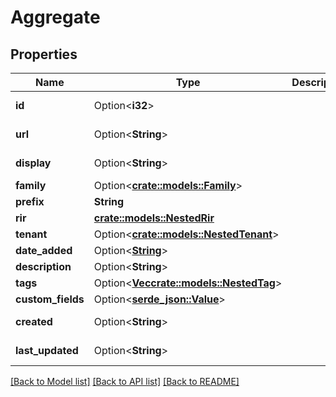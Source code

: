 # Aggregate

## Properties

Name | Type | Description | Notes
------------ | ------------- | ------------- | -------------
**id** | Option<**i32**> |  | [optional][readonly]
**url** | Option<**String**> |  | [optional][readonly]
**display** | Option<**String**> |  | [optional][readonly]
**family** | Option<[**crate::models::Family**](Family.md)> |  | [optional]
**prefix** | **String** |  | 
**rir** | [**crate::models::NestedRir**](NestedRIR.md) |  | 
**tenant** | Option<[**crate::models::NestedTenant**](NestedTenant.md)> |  | [optional]
**date_added** | Option<[**String**](string.md)> |  | [optional]
**description** | Option<**String**> |  | [optional]
**tags** | Option<[**Vec<crate::models::NestedTag>**](NestedTag.md)> |  | [optional]
**custom_fields** | Option<[**serde_json::Value**](.md)> |  | [optional]
**created** | Option<**String**> |  | [optional][readonly]
**last_updated** | Option<**String**> |  | [optional][readonly]

[[Back to Model list]](../README.md#documentation-for-models) [[Back to API list]](../README.md#documentation-for-api-endpoints) [[Back to README]](../README.md)


